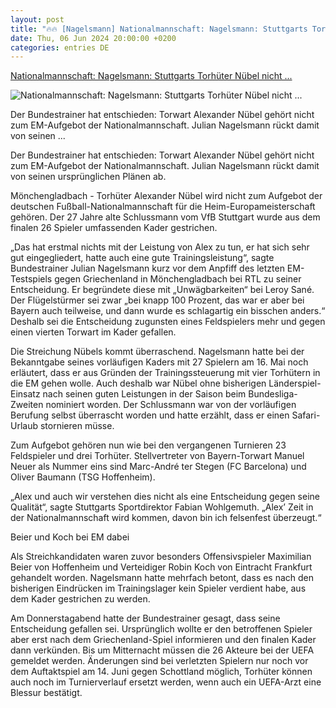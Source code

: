 ```yaml
---
layout: post
title: "🔥🔥 [Nagelsmann] Nationalmannschaft: Nagelsmann: Stuttgarts Torhüter Nübel nicht ..."
date: Thu, 06 Jun 2024 20:00:00 +0200
categories: entries DE
---
```

[Nationalmannschaft: Nagelsmann: Stuttgarts Torhüter Nübel nicht ...](https://www.mz.de/sport/fussball-em/nagelsmann-stuttgarts-torhuter-nubel-nicht-im-em-kader-3859402)

![Nationalmannschaft: Nagelsmann: Stuttgarts Torhüter Nübel nicht ...](https://bmg-images.forward-publishing.io/2024/06/07/5af243e3-a4bb-4161-9a4a-3bed62c9655c.jpeg?rect=0%2C107%2C2048%2C1152&w=1024)

Der Bundestrainer hat entschieden: Torwart Alexander Nübel gehört nicht zum EM-Aufgebot der Nationalmannschaft. Julian Nagelsmann rückt damit von seinen ...

Der Bundestrainer hat entschieden: Torwart Alexander Nübel gehört nicht zum EM-Aufgebot der Nationalmannschaft. Julian Nagelsmann rückt damit von seinen ursprünglichen Plänen ab.

Mönchengladbach - Torhüter Alexander Nübel wird nicht zum Aufgebot der deutschen Fußball-Nationalmannschaft für die Heim-Europameisterschaft gehören. Der 27 Jahre alte Schlussmann vom VfB Stuttgart wurde aus dem finalen 26 Spieler umfassenden Kader gestrichen.

„Das hat erstmal nichts mit der Leistung von Alex zu tun, er hat sich sehr gut eingegliedert, hatte auch eine gute Trainingsleistung“, sagte Bundestrainer Julian Nagelsmann kurz vor dem Anpfiff des letzten EM-Testspiels gegen Griechenland in Mönchengladbach bei RTL zu seiner Entscheidung. Er begründete diese mit „Unwägbarkeiten“ bei Leroy Sané. Der Flügelstürmer sei zwar „bei knapp 100 Prozent, das war er aber bei Bayern auch teilweise, und dann wurde es schlagartig ein bisschen anders.“ Deshalb sei die Entscheidung zugunsten eines Feldspielers mehr und gegen einen vierten Torwart im Kader gefallen.

Die Streichung Nübels kommt überraschend. Nagelsmann hatte bei der Bekanntgabe seines vorläufigen Kaders mit 27 Spielern am 16. Mai noch erläutert, dass er aus Gründen der Trainingssteuerung mit vier Torhütern in die EM gehen wolle. Auch deshalb war Nübel ohne bisherigen Länderspiel-Einsatz nach seinen guten Leistungen in der Saison beim Bundesliga-Zweiten nominiert worden. Der Schlussmann war von der vorläufigen Berufung selbst überrascht worden und hatte erzählt, dass er einen Safari-Urlaub stornieren müsse.

Zum Aufgebot gehören nun wie bei den vergangenen Turnieren 23 Feldspieler und drei Torhüter. Stellvertreter von Bayern-Torwart Manuel Neuer als Nummer eins sind Marc-André ter Stegen (FC Barcelona) und Oliver Baumann (TSG Hoffenheim).

„Alex und auch wir verstehen dies nicht als eine Entscheidung gegen seine Qualität“, sagte Stuttgarts Sportdirektor Fabian Wohlgemuth. „Alex’ Zeit in der Nationalmannschaft wird kommen, davon bin ich felsenfest überzeugt.“

Beier und Koch bei EM dabei

Als Streichkandidaten waren zuvor besonders Offensivspieler Maximilian Beier von Hoffenheim und Verteidiger Robin Koch von Eintracht Frankfurt gehandelt worden. Nagelsmann hatte mehrfach betont, dass es nach den bisherigen Eindrücken im Trainingslager kein Spieler verdient habe, aus dem Kader gestrichen zu werden.

Am Donnerstagabend hatte der Bundestrainer gesagt, dass seine Entscheidung gefallen sei. Ursprünglich wollte er den betroffenen Spieler aber erst nach dem Griechenland-Spiel informieren und den finalen Kader dann verkünden. Bis um Mitternacht müssen die 26 Akteure bei der UEFA gemeldet werden. Änderungen sind bei verletzten Spielern nur noch vor dem Auftaktspiel am 14. Juni gegen Schottland möglich, Torhüter können auch noch im Turnierverlauf ersetzt werden, wenn auch ein UEFA-Arzt eine Blessur bestätigt.

